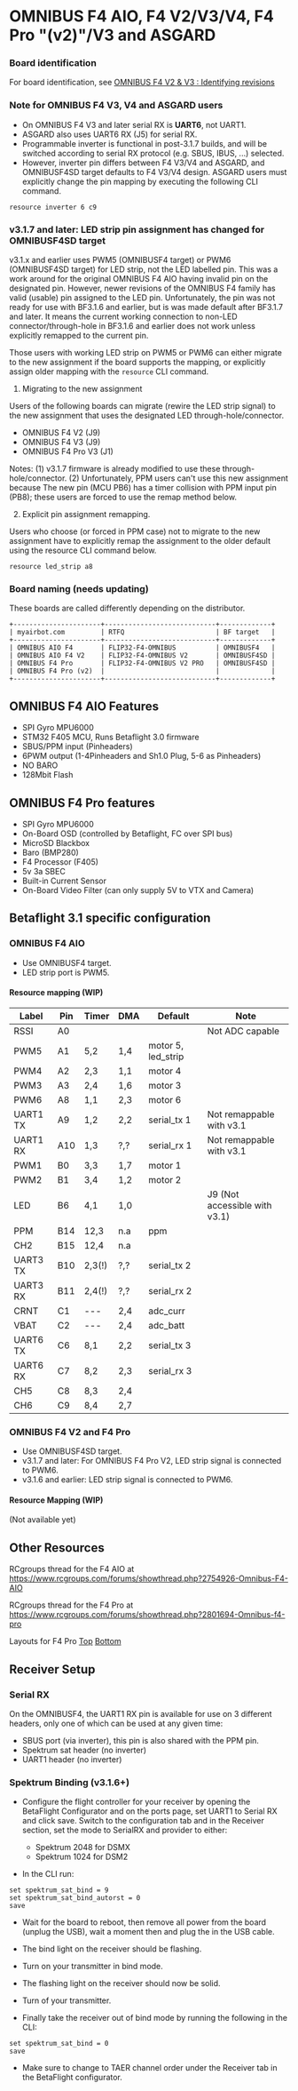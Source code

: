 # OMNIBUS F4 AIO, F4 V2/V3/V4, F4 Pro "(v2)"/V3 and ASGARD

### Board identification

For board identification, see
[OMNIBUS F4 V2 & V3 : Identifying revisions](https://www.rcgroups.com/forums/showthread.php?2837385-OMNIBUS-F4-V2-Identifying-revisions)

### Note for OMNIBUS F4 V3, V4 and ASGARD users

- On OMNIBUS F4 V3 and later serial RX is **UART6**, not UART1.
- ASGARD also uses UART6 RX (J5) for serial RX.
- Programmable inverter is functional in post-3.1.7 builds, and will be switched according to serial RX protocol (e.g. SBUS, IBUS, ...) selected.
- However, inverter pin differs between F4 V3/V4 and ASGARD, and OMNIBUSF4SD target defaults to F4 V3/V4 design.
ASGARD users must explicitly change the pin mapping by executing the following CLI command.
```
resource inverter 6 c9
```

### v3.1.7 and later: LED strip pin assignment has changed for OMNIBUSF4SD target

v3.1.x and earlier uses PWM5 (OMNIBUSF4 target) or PWM6 (OMNIBUSF4SD target) for LED strip, not the LED labelled pin. This was a work around for the original OMNIBUS F4 AIO having invalid pin on the designated pin. However, newer revisions of the OMNIBUS F4 family has valid (usable) pin assigned to the LED pin. Unfortunately, the pin was not ready for use with BF3.1.6 and earlier, but is was made default after BF3.1.7 and later. It means the current working connection to non-LED connector/through-hole in BF3.1.6 and earlier does not work unless explicitly remapped to the current pin.

Those users with working LED strip on PWM5 or PWM6 can either migrate to the new assignment if the board supports the mapping, or explicitly assign older mapping with the `resource` CLI command.

1. Migrating to the new assignment

Users of the following boards can migrate (rewire the LED strip signal) to the new assignment that uses the designated LED through-hole/connector.

- OMNIBUS F4 V2 (J9)
- OMNIBUS F4 V3 (J9)
- OMNIBUS F4 Pro V3 (J1)

Notes:
(1) v3.1.7 firmware is already modified to use these through-hole/connector.
(2) Unfortunately, PPM users can't use this new assignment because The new pin (MCU PB6) has a timer collision with PPM input pin (PB8); these users are forced to use the remap method below.

2. Explicit pin assignment remapping.

Users who choose (or forced in PPM case) not to migrate to the new assignment have to explicitly remap the assignment to the older default using the resource CLI command below.

```
resource led_strip a8
```

### Board naming (needs updating)
These boards are called differently depending on the distributor.
```
+----------------------+----------------------------+-------------+
| myairbot.com         | RTFQ                       | BF target   |
+----------------------+----------------------------+-------------+
| OMNIBUS AIO F4       | FLIP32-F4-OMNIBUS          | OMNIBUSF4   |
| OMNIBUS AIO F4 V2    | FLIP32-F4-OMNIBUS V2       | OMNIBUSF4SD |
| OMNIBUS F4 Pro       | FLIP32-F4-OMNIBUS V2 PRO   | OMNIBUSF4SD |
| OMNIBUS F4 Pro (v2)  |                            |             |
+----------------------+----------------------------+-------------+
```
## OMNIBUS F4 AIO Features

- SPI Gyro MPU6000
- STM32 F405 MCU, Runs Betaflight 3.0 firmware
- SBUS/PPM input (Pinheaders)
- 6PWM output (1-4Pinheaders and Sh1.0 Plug, 5-6 as Pinheaders)
- NO BARO
- 128Mbit Flash

## OMNIBUS F4 Pro features

- SPI Gyro MPU6000
- On-Board OSD (controlled by Betaflight, FC over SPI bus)
- MicroSD Blackbox
- Baro (BMP280)
- F4 Processor (F405)
- 5v 3a SBEC
- Built-in Current Sensor
- On-Board Video Filter (can only supply 5V to VTX and Camera)

## Betaflight 3.1 specific configuration
### OMNIBUS F4 AIO

- Use OMNIBUSF4 target.
- LED strip port is PWM5.

#### Resource mapping (WIP)

| Label    | Pin | Timer | DMA | Default | Note                             |
|----------|-----|-------|-----|---------|----------------------------------|
| RSSI     | A0  |       |     |         | Not ADC capable                  |
| PWM5     | A1  | 5,2   | 1,4 | motor 5, led_strip                         |
| PWM4     | A2  | 2,3   | 1,1 | motor 4 |                                  |
| PWM3     | A3  | 2,4   | 1,6 | motor 3 |                                  |
| PWM6     | A8  | 1,1   | 2,3 | motor 6 |
| UART1 TX | A9  | 1,2   | 2,2 | serial_tx 1 | Not remappable with v3.1     |
| UART1 RX | A10 | 1,3   | ?,? | serial_rx 1 | Not remappable with v3.1     |
| PWM1     | B0  | 3,3   | 1,7 | motor 1 |                                  |
| PWM2     | B1  | 3,4   | 1,2 | motor 2 |                                  |
| LED      | B6  | 4,1   | 1,0 |         | J9 (Not accessible with v3.1)    |
| PPM      | B14 | 12,3  | n.a | ppm     |                                  |
| CH2      | B15 | 12,4  | n.a |         |
| UART3 TX | B10 | 2,3(!)| ?,? | serial_tx 2 |                              |
| UART3 RX | B11 | 2,4(!)| ?,? | serial_rx 2 |                              |
| CRNT     | C1  | ---   | 2,4 | adc_curr|                                  |
| VBAT     | C2  | ---   | 2,4 | adc_batt|                                  |
| UART6 TX | C6  | 8,1   | 2,2 | serial_tx 3 |
| UART6 RX | C7  | 8,2   | 2,3 | serial_rx 3 |
| CH5      | C8  | 8,3   | 2,4 |         |
| CH6      | C9  | 8,4   | 2,7 |         |

### OMNIBUS F4 V2 and F4 Pro

- Use OMNIBUSF4SD target.
- v3.1.7 and later: For OMNIBUS F4 Pro V2, LED strip signal is connected to PWM6.
- v3.1.6 and earlier: LED strip signal is connected to PWM6.

#### Resource Mapping (WIP)

(Not available yet)

## Other Resources

RCgroups thread for the F4 AIO at <https://www.rcgroups.com/forums/showthread.php?2754926-Omnibus-F4-AIO>

RCgroups thread for the F4 Pro at <https://www.rcgroups.com/forums/showthread.php?2801694-Omnibus-f4-pro>

Layouts for F4 Pro [Top](https://www.rcgroups.com/forums/showatt.php?attachmentid=9631520&d=1482680395) [Bottom](https://www.rcgroups.com/forums/showatt.php?attachmentid=9631521&d=1482680397)

## Receiver Setup

### Serial RX

On the OMNIBUSF4, the UART1 RX pin is available for use on 3 different headers, only one of which can be used at any given time:
  - SBUS port (via inverter), this pin is also shared with the PPM pin.
  - Spektrum sat header (no inverter)
  - UART1 header (no inverter)

### Spektrum Binding (v3.1.6+)

- Configure the flight controller for your receiver by opening the BetaFlight Configurator and on the ports page, set UART1 to Serial RX and click save. Switch to the configuration tab and in the Receiver section, set the mode to SerialRX and provider to either:

  - Spektrum 2048 for DSMX
  - Spektrum 1024 for DSM2

- In the CLI run:

```
set spektrum_sat_bind = 9
set spektrum_sat_bind_autorst = 0
save
```

- Wait for the board to reboot, then remove all power from the board (unplug the USB), wait a moment then and plug the in the USB cable.

- The bind light on the receiver should be flashing.

- Turn on your transmitter in bind mode.

- The flashing light on the receiver should now be solid.

- Turn of your transmitter.

- Finally take the receiver out of bind mode by running the following in the CLI:

```
set spektrum_sat_bind = 0
save
```

- Make sure to change to TAER channel order under the Receiver tab in the BetaFlight configurator.